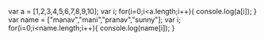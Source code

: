 var a = [1,2,3,4,5,6,7,8,9,10];
var i;
for(i=0;i<a.length;i++){
    console.log(a[i]);
}
var name = ["manav","mani","pranav","sunny"];
var i;
for(i=0;i<name.length;i++){
    console.log(name[i]);
}

